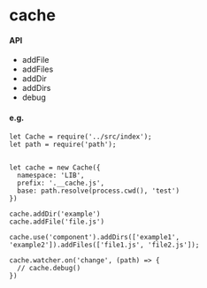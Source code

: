 # cache

#### API

- addFile
- addFiles
- addDir
- addDirs
- debug

#### e.g.
```
let Cache = require('../src/index');
let path = require('path');


let cache = new Cache({
  namespace: 'LIB',
  prefix: '.__cache.js',
  base: path.resolve(process.cwd(), 'test')
})

cache.addDir('example')
cache.addFile('file.js')

cache.use('component').addDirs(['example1', 'example2']).addFiles(['file1.js', 'file2.js']);

cache.watcher.on('change', (path) => {
  // cache.debug()
})
```

